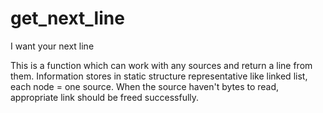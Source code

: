 # get_next_line

I want your next line 

This is a function which can work with any sources and return a line from them. Information stores in static structure representative like linked list, each node = one source. When the source haven't bytes to read, appropriate link should be freed successfully. 
